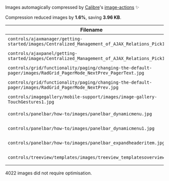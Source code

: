 Images automagically compressed by [Calibre](https://calibreapp.com)'s [image-actions](https://github.com/marketplace/actions/image-actions) ✨

Compression reduced images by <strong>1.6%</strong>, saving <strong>3.96 KB</strong>.

| Filename | Before | After | Improvement |
| -------- | ------ | ----- | ----------- |
| <code>controls/ajaxmanager/getting-started/images/Centralized_Management_of_AJAX_Relations_Pick1.jpg</code> | 41.95 KB | 41.46 KB | -1.2% |
| <code>controls/ajaxpanel/getting-started/images/Centralized_Management_of_AJAX_Relations_Pick1.jpg</code> | 41.95 KB | 41.46 KB | -1.2% |
| <code>controls/grid/functionality/paging/changing-the-default-pager/images/RadGrid_PagerMode_NextPrev_PagerText.jpg</code> | 4.04 KB | 3.95 KB | -2.1% |
| <code>controls/grid/functionality/paging/changing-the-default-pager/images/RadGrid_PagerMode_NextPrev.jpg</code> | 4.20 KB | 4.09 KB | -2.7% |
| <code>controls/imagegallery/mobile-support/images/image-gallery-TouchGestures1.jpg</code> | 68.67 KB | 67.97 KB | -1.0% |
| <code>controls/panelbar/how-to/images/panelbar_dynamicmenu.jpg</code> | 14.33 KB | 14.18 KB | -1.0% |
| <code>controls/panelbar/how-to/images/panelbar_dynamicmenu1.jpg</code> | 8.15 KB | 8.05 KB | -1.3% |
| <code>controls/panelbar/how-to/images/panelbar_expandheaderitem.jpg</code> | 29.88 KB | 29.16 KB | -2.4% |
| <code>controls/treeview/templates/images/treeview_templatesoverview.jpg</code> | 37.41 KB | 36.28 KB | -3.0% |


4022 images did not require optimisation.

